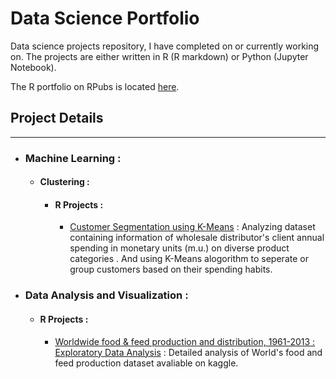 # Data Science Portfolio
Data science projects repository, I have completed on or currently working on. The projects are either written in R (R markdown) or Python (Jupyter Notebook). 

The R portfolio on RPubs is located [here](http://rpubs.com/mayu2019).

## Project Details
-----------------------------------------------------------------------------------------------------------------------------------   
- ### Machine Learning :

  - #### Clustering :
    - #### R Projects :
      - [Customer Segmentation using K-Means](http://rpubs.com/mayu2019/K-Means) : Analyzing dataset containing     information of wholesale distributor's client annual spending in monetary units (m.u.) on diverse product categories . And using K-Means alogorithm to seperate or group customers based on their spending habits.
  
 - ### Data Analysis and Visualization :
 
     - #### R Projects :  
       - [Worldwide food & feed production and distribution, 1961-2013 : Exploratory Data Analysis](http://rpubs.com/mayu2019/FAO) : Detailed analysis of World's food and feed production dataset avaliable on kaggle.
